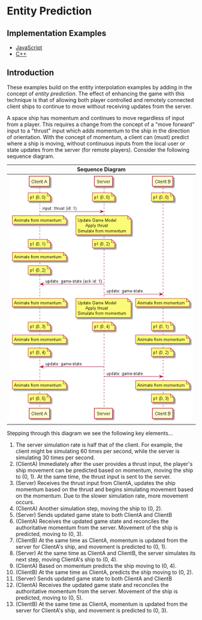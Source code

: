 # Entity Prediction

## Implementation Examples

* [JavaScript](https://github.com/ProfPorkins/GameTech/tree/master/JavaScript/Multiplayer/Step%204%20-%20Entity%20Prediction)
* [C++](https://github.com/ProfPorkins/GameTech/tree/master/C%2B%2B/Multiplayer/Step%204%20-%20Entity%20Prediction)

## Introduction

These examples build on the entity interpolation examples by adding in the concept of _entity prediction_.  The effect of enhancing the game with this technique is that of allowing both player controlled and remotely connected client ships to continue to move without receiving updates from the server.

A space ship has momentum and continues to move regardless of input from a player.  This requires a change from the concept of a "move forward" input to a "thrust" input which adds momentum to the ship in the direction of orientation.  With the concept of momentum, a client can (must) predict where a ship is moving, without continuous inputs from the local user or state updates from the server (for remote players).  Consider the following sequence diagram.

Sequence Diagram |
-----------------|
![Entity Interpolation - Sequence](https://github.com/ProfPorkins/GameTech/blob/master/doc/Multiplayer/images/Entity%20Prediction%20-%20Sequence.png) |

Stepping through this diagram we see the following key elements...

1. The server simulation rate is half that of the client.  For example, the client might be simulating 60 times per second, while the server is simulating 30 times per second.
1. (ClientA) Immediately after the user provides a thrust input, the player's ship movement can be predicted based on momentum, moving the ship to (0, 1).  At the same time, the thrust input is sent to the server.
1. (Server) Receives the thrust input from ClientA, updates the ship momentum based on the thrust and begins simulating movement based on the momentum.  Due to the slower simulation rate, more movement occurs.
1. (ClientA) Another simulation step, moving the ship to (0, 2).
1. (Server) Sends updated game state to both ClientA and ClientB
1. (ClientA) Receives the updated game state and reconciles the authoritative momentum from the server.  Movement of the ship is predicted, moving to (0, 3).
1. (ClientB) At the same time as ClientA, momentum is updated from the server for ClientA's ship, and movement is predicted to (0, 1).
1. (Server) At the same time as ClientA and ClientB, the server simulates its next step, moving ClientA's ship to (0, 4).
1. (ClientA) Based on momentum predicts the ship moving to (0, 4).
1. (ClientB) At the same time as ClientA, predicts the ship moving to (0, 2).
1. (Server) Sends updated game state to both ClientA and ClientB
1. (ClientA) Receives the updated game state and reconciles the authoritative momentum from the server.  Movement of the ship is predicted, moving to (0, 5).
1. (ClientB) At the same time as ClientA, momentum is updated from the server for ClientA's ship, and movement is predicted to (0, 3).
